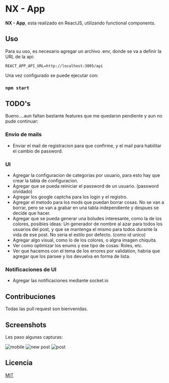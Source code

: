 # NX - App

**NX - App**, esta realizado en ReactJS, utilizando functional components.


## Uso

Para su uso, es necesario agregar un archivo .env, donde se va a definir la URL de la api:

```
REACT_APP_API_URL=http://localhost:3005/api
```

Una vez configurado se puede ejecutar con:

### `npm start`


## TODO's

Bueno....aun faltan bastante features que me quedaron pendiente y aun no pude continuar:

### Envio de mails
- Enviar el mail de registracion para que confirme, y el mail para habilitar el cambio de password.

### UI
- Agregar la configuracion de categorias por usuario, para esto hay que crear la tabla de configuracion.
- Agregar que se pueda reiniciar el password de un usuario. (password olvidado)
- Agregar los google captcha para los login y el registro.
- Agregar el metodo para los mods que puedan borrar cosas. No se van a borrar, pero se van a grabar en una tabla independiente y despues se decide que hacer.
- Agregar que se pueda generar una boludes interesante, como la de los colores, posibles ideas:
	 Un generador de nombre al azar para todos los usuarios del post, y que se mantenga el mismo para todos durante la vida de ese post. No seria el estilo por defecto. (como id unico)
- Agregar algo visual, como lo de los colores, o algna imagen chiquita.
- Ver como optimizar los enums y ese tipo de cosas: Roles, etc.
- Ver que hacemos con el tema de los errores por validation, habria que agregar que los parsee y los devuelva en forma de lista.

### Notificaciones de UI
- Agregar las notificaciones mediante socket.io



## Contribuciones
Todas las pull request son bienvenidas.

## Screenshots

Les paso algunas capturas:

![mobile](https://user-images.githubusercontent.com/15146550/122689799-bfcfdf80-d1fb-11eb-9fcd-f39af4352b3f.png)
![new post](https://user-images.githubusercontent.com/15146550/122689800-c1010c80-d1fb-11eb-8926-060a8a7c99d0.png)
![post](https://user-images.githubusercontent.com/15146550/122689801-c199a300-d1fb-11eb-9128-55cd74d855db.png)


## Licencia
[MIT](https://choosealicense.com/licenses/mit/)

